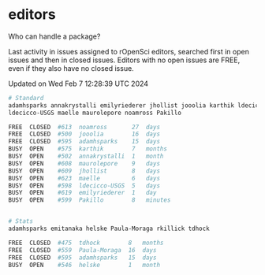 # editors

Who can handle a package?

Last activity in issues assigned to rOpenSci editors, searched first in open
issues and then in closed issues. Editors with no open issues are FREE, even if
they also have no closed issue.


Updated on Wed Feb 7 12:28:39 UTC 2024

```bash
# Standard
adamhsparks annakrystalli emilyriederer jhollist jooolia karthik ldecicco
ldecicco-USGS maelle maurolepore noamross Pakillo

FREE  CLOSED  #613  noamross       27  days
FREE  CLOSED  #500  jooolia        16  days
FREE  CLOSED  #595  adamhsparks    15  days
BUSY  OPEN    #575  karthik        7   months
BUSY  OPEN    #502  annakrystalli  1   month
BUSY  OPEN    #608  maurolepore    9   days
BUSY  OPEN    #609  jhollist       8   days
BUSY  OPEN    #623  maelle         6   days
BUSY  OPEN    #598  ldecicco-USGS  5   days
BUSY  OPEN    #619  emilyriederer  1   day
BUSY  OPEN    #599  Pakillo        8   minutes


# Stats
adamhsparks emitanaka helske Paula-Moraga rkillick tdhock

FREE  CLOSED  #475  tdhock        8   months
FREE  CLOSED  #559  Paula-Moraga  16  days
FREE  CLOSED  #595  adamhsparks   15  days
BUSY  OPEN    #546  helske        1   month
```
